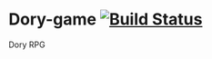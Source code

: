 # Dory-game [![Build Status](https://travis-ci.org/Project-DORY/Dory-core.svg?branch=master)](https://travis-ci.org/Project-DORY/Dory-core)
Dory RPG
